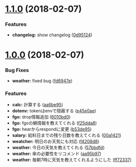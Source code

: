 <a name="1.1.0"></a>
# [1.1.0](https://github.com/rymizuki/hubot-mizubo/compare/v1.0.0...v1.1.0) (2018-02-07)


### Features

* **changelog:** show changelog ([0d95124](https://github.com/rymizuki/hubot-mizubo/commit/0d95124))



<a name="1.0.0"></a>
# [1.0.0](https://github.com/rymizuki/hubot-mizubo/compare/57bbdfd...v1.0.0) (2018-02-07)


### Bug Fixes

* **weather:** fixed bug ([fd6947e](https://github.com/rymizuki/hubot-mizubo/commit/fd6947e))


### Features

* **calc:** 計算する ([aa6be95](https://github.com/rymizuki/hubot-mizubo/commit/aa6be95))
* **dotenv:** tokenはenvで隠蔽する ([e45e0ae](https://github.com/rymizuki/hubot-mizubo/commit/e45e0ae))
* **fgo:** drop情報追加 ([6010bd0](https://github.com/rymizuki/hubot-mizubo/commit/6010bd0))
* **fgo:** fgoの鯖情報を教えてくれる ([f25dda8](https://github.com/rymizuki/hubot-mizubo/commit/f25dda8))
* **fgo:** hearからrespondに変更 ([b53de95](https://github.com/rymizuki/hubot-mizubo/commit/b53de95))
* **salary:** 給料日までの残り日数を教えてくれる ([00a1421](https://github.com/rymizuki/hubot-mizubo/commit/00a1421))
* **weatcher:** 明日のお天気にも対応 ([f4208d8](https://github.com/rymizuki/hubot-mizubo/commit/f4208d8))
* **weather:** 今日の天気を教えてくれる ([57bbdfd](https://github.com/rymizuki/hubot-mizubo/commit/57bbdfd))
* **weather:** 傘の必要性をリコメンド ([aa95b97](https://github.com/rymizuki/hubot-mizubo/commit/aa95b97))
* **weather:** 毎朝7時に天気を教えてくれるようにした ([ff72337](https://github.com/rymizuki/hubot-mizubo/commit/ff72337))




